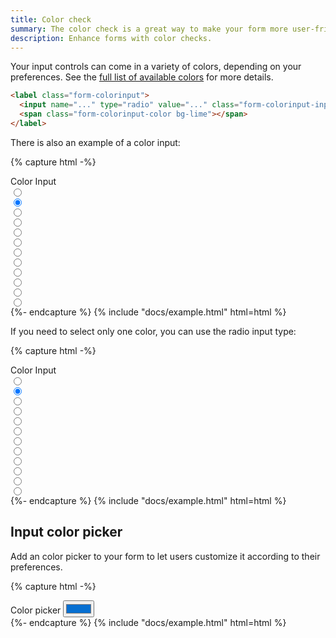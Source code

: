 ```yaml
---
title: Color check
summary: The color check is a great way to make your form more user-friendly and engaging. You can use the color check to create a visually appealing form that will help users make decisions quickly and easily.
description: Enhance forms with color checks.
---
```


Your input controls can come in a variety of colors, depending on your preferences. See the [full list of available colors](/ui/base/colors) for more details.

```html
<label class="form-colorinput">
  <input name="..." type="radio" value="..." class="form-colorinput-input" />
  <span class="form-colorinput-color bg-lime"></span>
</label>
```

There is also an example of a color input:

{% capture html -%}
<div class="mb-3">
  <label class="form-label">Color Input</label>
  <div class="row g-2">
    <div class="col-auto">
      <label class="form-colorinput">
        <input name="color" type="radio" value="dark" class="form-colorinput-input" />
        <span class="form-colorinput-color bg-dark"></span>
      </label>
    </div>
    <div class="col-auto">
      <label class="form-colorinput form-colorinput-light">
        <input name="color" type="radio" value="white" class="form-colorinput-input" checked />
        <span class="form-colorinput-color bg-white"></span>
      </label>
    </div>
    <div class="col-auto">
      <label class="form-colorinput">
        <input name="color" type="radio" value="blue" class="form-colorinput-input" />
        <span class="form-colorinput-color bg-blue"></span>
      </label>
    </div>
    <div class="col-auto">
      <label class="form-colorinput">
        <input name="color" type="radio" value="azure" class="form-colorinput-input" />
        <span class="form-colorinput-color bg-azure"></span>
      </label>
    </div>
    <div class="col-auto">
      <label class="form-colorinput">
        <input name="color" type="radio" value="indigo" class="form-colorinput-input" />
        <span class="form-colorinput-color bg-indigo"></span>
      </label>
    </div>
    <div class="col-auto">
      <label class="form-colorinput">
        <input name="color" type="radio" value="purple" class="form-colorinput-input" />
        <span class="form-colorinput-color bg-purple"></span>
      </label>
    </div>
    <div class="col-auto">
      <label class="form-colorinput">
        <input name="color" type="radio" value="pink" class="form-colorinput-input" />
        <span class="form-colorinput-color bg-pink"></span>
      </label>
    </div>
    <div class="col-auto">
      <label class="form-colorinput">
        <input name="color" type="radio" value="red" class="form-colorinput-input" />
        <span class="form-colorinput-color bg-red"></span>
      </label>
    </div>
    <div class="col-auto">
      <label class="form-colorinput">
        <input name="color" type="radio" value="orange" class="form-colorinput-input" />
        <span class="form-colorinput-color bg-orange"></span>
      </label>
    </div>
    <div class="col-auto">
      <label class="form-colorinput">
        <input name="color" type="radio" value="yellow" class="form-colorinput-input" />
        <span class="form-colorinput-color bg-yellow"></span>
      </label>
    </div>
    <div class="col-auto">
      <label class="form-colorinput">
        <input name="color" type="radio" value="lime" class="form-colorinput-input" />
        <span class="form-colorinput-color bg-lime"></span>
      </label>
    </div>
    <div class="col-auto">
      <label class="form-colorinput">
        <input name="color" type="radio" value="green" class="form-colorinput-input" />
        <span class="form-colorinput-color bg-green"></span>
      </label>
    </div>
  </div>
</div>
{%- endcapture %}
{% include "docs/example.html" html=html %}

If you need to select only one color, you can use the radio input type:

{% capture html -%}
<div class="mb-3">
  <label class="form-label">Color Input</label>
  <div class="row g-2">
    <div class="col-auto">
      <label class="form-colorinput">
        <input name="color-rounded" type="radio" value="dark" class="form-colorinput-input" />
        <span class="form-colorinput-color bg-dark rounded-circle"></span>
      </label>
    </div>
    <div class="col-auto">
      <label class="form-colorinput form-colorinput-light">
        <input
          name="color-rounded"
          type="radio"
          value="white"
          class="form-colorinput-input"
          checked
        />
        <span class="form-colorinput-color bg-white rounded-circle"></span>
      </label>
    </div>
    <div class="col-auto">
      <label class="form-colorinput">
        <input name="color-rounded" type="radio" value="blue" class="form-colorinput-input" />
        <span class="form-colorinput-color bg-blue rounded-circle"></span>
      </label>
    </div>
    <div class="col-auto">
      <label class="form-colorinput">
        <input name="color-rounded" type="radio" value="azure" class="form-colorinput-input" />
        <span class="form-colorinput-color bg-azure rounded-circle"></span>
      </label>
    </div>
    <div class="col-auto">
      <label class="form-colorinput">
        <input name="color-rounded" type="radio" value="indigo" class="form-colorinput-input" />
        <span class="form-colorinput-color bg-indigo rounded-circle"></span>
      </label>
    </div>
    <div class="col-auto">
      <label class="form-colorinput">
        <input name="color-rounded" type="radio" value="purple" class="form-colorinput-input" />
        <span class="form-colorinput-color bg-purple rounded-circle"></span>
      </label>
    </div>
    <div class="col-auto">
      <label class="form-colorinput">
        <input name="color-rounded" type="radio" value="pink" class="form-colorinput-input" />
        <span class="form-colorinput-color bg-pink rounded-circle"></span>
      </label>
    </div>
    <div class="col-auto">
      <label class="form-colorinput">
        <input name="color-rounded" type="radio" value="red" class="form-colorinput-input" />
        <span class="form-colorinput-color bg-red rounded-circle"></span>
      </label>
    </div>
    <div class="col-auto">
      <label class="form-colorinput">
        <input name="color-rounded" type="radio" value="orange" class="form-colorinput-input" />
        <span class="form-colorinput-color bg-orange rounded-circle"></span>
      </label>
    </div>
    <div class="col-auto">
      <label class="form-colorinput">
        <input name="color-rounded" type="radio" value="yellow" class="form-colorinput-input" />
        <span class="form-colorinput-color bg-yellow rounded-circle"></span>
      </label>
    </div>
    <div class="col-auto">
      <label class="form-colorinput">
        <input name="color-rounded" type="radio" value="lime" class="form-colorinput-input" />
        <span class="form-colorinput-color bg-lime rounded-circle"></span>
      </label>
    </div>
    <div class="col-auto">
      <label class="form-colorinput">
        <input name="color-rounded" type="radio" value="green" class="form-colorinput-input" />
        <span class="form-colorinput-color bg-green rounded-circle"></span>
      </label>
    </div>
  </div>
</div>
{%- endcapture %}
{% include "docs/example.html" html=html %}

## Input color picker

Add an color picker to your form to let users customize it according to their preferences.

{% capture html -%}
<div class="mb-3">
  <label class="form-label">Color picker</label>
  <input
    type="color"
    class="form-control form-control-color"
    value="#066fd1"
    title="Choose your color"
  />
</div>
{%- endcapture %}
{% include "docs/example.html" html=html %}

